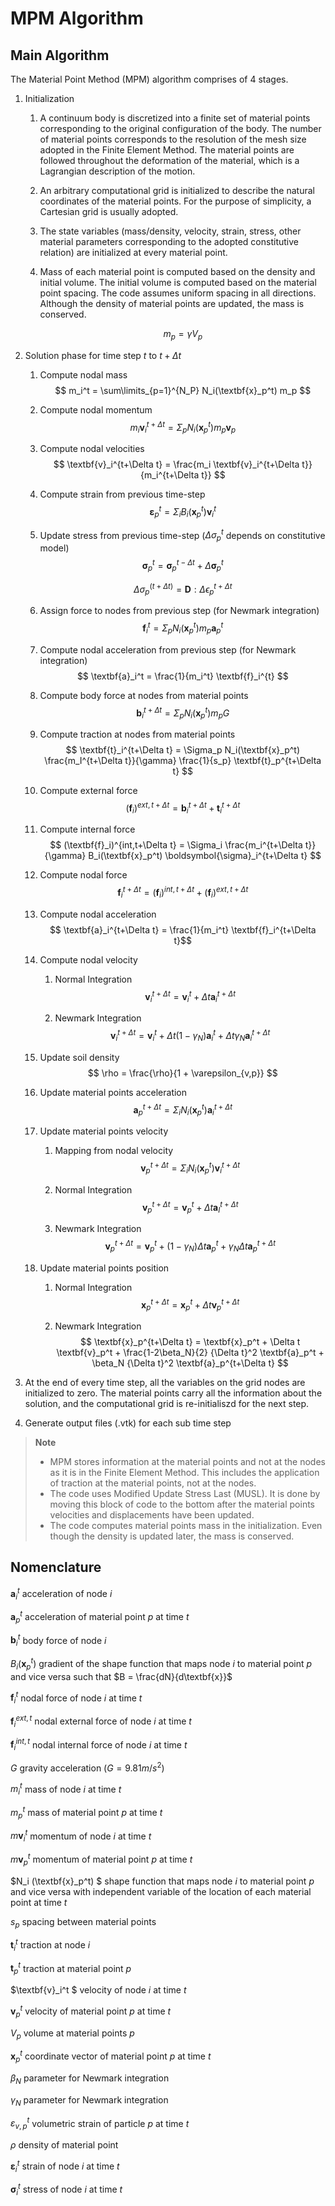 # MPM Algorithm

## Main Algorithm

The Material Point Method (MPM) algorithm comprises of 4 stages.

1. Initialization

    1. A continuum body is discretized into a finite set of material points corresponding to the original configuration of the body. The number of material points corresponds to the resolution of the mesh size adopted in the Finite Element Method. The material points are followed throughout the deformation of the material, which is a Lagrangian description of the motion.
    
    1. An arbitrary computational grid is initialized to describe the natural coordinates of the material points. For the purpose of simplicity, a Cartesian grid is usually adopted.

    1. The state variables (mass/density, velocity, strain, stress, other material parameters corresponding to the adopted constitutive relation) are initialized at every material point.

    1. Mass of each material point is computed based on the density and initial volume. The initial volume is computed based on the material point spacing. The code assumes uniform spacing in all directions. Although the density of material points are updated, the mass is conserved.

        $$ m_p = \gamma V_p $$

1. Solution phase for time step $t$ to $t + \Delta t$

    1. Compute nodal mass 
        $$ m_i^t = \sum\limits_{p=1}^{N_P} N_i(\textbf{x}_p^t) m_p $$

    1. Compute nodal momentum
        $$ m_i \textbf{v}_i^{t+\Delta t} = \Sigma_p N_i(\textbf{x}_p^t) m_p \textbf{v}_p $$

    1. Compute nodal velocities
        $$ \textbf{v}_i^{t+\Delta t} = \frac{m_i \textbf{v}_i^{t+\Delta t}}{m_i^{t+\Delta t}} $$

    1. Compute strain from previous time-step
        $$ \boldsymbol{\varepsilon}_p^t = \Sigma_i B_i(\textbf{x}_p^t) \textbf{v}_i^t $$

    1. Update stress from previous time-step ($\Delta\sigma_p^t$ depends on constitutive model)
        $$ \boldsymbol{\sigma}_p^t = \boldsymbol{\sigma}_p^{t-\Delta t} + \Delta \boldsymbol{\sigma}_p^t $$

        $$ \Delta\sigma_p^(t+\Delta t) = \mathbf{D} : \Delta \epsilon_p^{t+\Delta t} $$

    1. Assign force to nodes from previous step (for Newmark integration)
        $$ \textbf{f}_i^t = \Sigma_p N_i(\textbf{x}_p^t) m_p \textbf{a}_p^t  $$

    1. Compute nodal acceleration from previous step (for Newmark integration)
        $$ \textbf{a}_i^t = \frac{1}{m_i^t} \textbf{f}_i^{t} $$

    1. Compute body force at nodes from material points
        $$ \textbf{b}_i^{t+\Delta t} = \Sigma_p N_i(\textbf{x}_p^t) m_p G $$

    1. Compute traction at nodes from material points
        $$ \textbf{t}_i^{t+\Delta t} = \Sigma_p N_i(\textbf{x}_p^t) \frac{m_I^{t+\Delta t}}{\gamma} \frac{1}{s_p} \textbf{t}_p^{t+\Delta t} $$

    1. Compute external force
        $$ (\textbf{f}_i)^{ext,t+\Delta t} = \textbf{b}_i^{t+\Delta t} + \textbf{t}_i^{t+\Delta t} $$

    1. Compute internal force
        $$ (\textbf{f}_i)^{int,t+\Delta t} = \Sigma_i \frac{m_i^{t+\Delta t}}{\gamma} B_i(\textbf{x}_p^t) \boldsymbol{\sigma}_i^{t+\Delta t} $$

    1. Compute nodal force
        $$ \textbf{f}_i^{t+\Delta t} = (\textbf{f}_i)^{int,t+\Delta t} + (\textbf{f}_i)^{ext,t+\Delta t}  $$

    1. Compute nodal acceleration
        $$ \textbf{a}_i^{t+\Delta t} = \frac{1}{m_i^t} \textbf{f}_i^{t+\Delta t}$$

    1. Compute nodal velocity
        1. Normal Integration
            $$ \textbf{v}_i^{t+\Delta t} = \textbf{v}_i^{t} + \Delta t \textbf{a}_i^{t+\Delta t} $$

        1. Newmark Integration
            $$ \textbf{v}_i^{t+\Delta t} = \textbf{v}_i^{t} + \Delta t (1-\gamma_N) \textbf{a}_i^t + \Delta t \gamma_N \textbf{a}_i^{t+\Delta t} $$

    1. Update soil density
        $$ \rho = \frac{\rho}{1 + \varepsilon_{v,p}} $$

    1. Update material points acceleration
        $$ \textbf{a}_p^{t+\Delta t} = \Sigma_i N_i(\textbf{x}_p^t) \textbf{a}_i^{t+\Delta t} $$

    1. Update material points velocity
        1. Mapping from nodal velocity
            $$ \textbf{v}_p^{t+\Delta t} = \Sigma_i N_i(\textbf{x}_p^t) \textbf{v}_i^{t+\Delta t} $$

        1. Normal Integration
            $$ \textbf{v}_p^{t+\Delta t} = \textbf{v}_p^t + \Delta t  \textbf{a}_I^{t+\Delta t} $$

        1. Newmark Integration
            $$ \textbf{v}_p^{t+\Delta t} = \textbf{v}_p^{t} + (1-\gamma_N) \Delta t \textbf{a}_p^t + \gamma_N \Delta t \textbf{a}_p^{t+\Delta t} $$

    1. Update material points position
        1. Normal Integration
            $$ \textbf{x}_p^{t+\Delta t} = \textbf{x}_p^t + \Delta t \textbf{v}_p^{t+\Delta t} $$

        1. Newmark Integration
            $$ \textbf{x}_p^{t+\Delta t} = \textbf{x}_p^t + \Delta t \textbf{v}_p^t + \frac{1-2\beta_N}{2} {\Delta t}^2 \textbf{a}_p^t + \beta_N {\Delta t}^2 \textbf{a}_p^{t+\Delta t} $$

1. At the end of every time step, all the variables on the grid nodes are initialized to zero. The material points carry all the information about the solution, and the computational grid is re-initialiszd for the next step.

1. Generate output files (.vtk) for each sub time step  

> **Note** 
> * MPM stores information at the material points and not at the nodes as it is in the Finite Element Method. This includes the application of traction at the material points, not at the nodes.
> * The code uses Modified Update Stress Last (MUSL). It is done by moving this block of code to the bottom after the material points velocities and displacements have been updated.
> * The code computes material points mass in the initialization. Even though the density is updated later, the mass is conserved.


## Nomenclature

$\textbf{a}_i^t$ acceleration of node $i$

$\textbf{a}_p^t$ acceleration of material point $p$ at time $t$

$\textbf{b}_i^t$ body force of node $i$

$B_i (\textbf{x}_p^t)$ gradient of the shape function that maps node $i$ to material point $p$ and vice versa such that $B = \frac{dN}{d\textbf{x}}$

$\textbf{f}_i^t$ nodal force of node $i$ at time $t$

$\textbf{f}_i^{ext,t}$ nodal external force of node $i$ at time $t$

$\textbf{f}_i^{int,t}$ nodal internal force of node $i$ at time $t$

$G$ gravity acceleration ($G = 9.81 m/s^2$)

$m_i^t$ mass of node $i$ at time $t$

$m_p^t$ mass of material point $p$ at time $t$

$m\textbf{v}_i^t$ momentum of node $i$ at time $t$

$m\textbf{v}_p^t$ momentum of material point $p$ at time $t$

$N_i (\textbf{x}_p^t) $ shape function that maps node $i$ to material point $p$ and vice versa with independent variable of the location of each material point at time $t$

$s_p$ spacing between material points

$\textbf{t}_i^t$ traction at node $i$

$\textbf{t}_p^t$ traction at material point $p$

$\textbf{v}_i^t $ velocity of node $i$ at time $t$

$\textbf{v}_p^t$ velocity of material point $p$ at time $t$ 

$V_p$ volume at material points $p$

$\textbf{x}_p^t$ coordinate vector of material point $p$ at time $t$

$\beta_N$ parameter for Newmark integration

$\gamma_N$ parameter for Newmark integration

$\varepsilon_{v,p}^t$ volumetric strain of particle $p$ at time $t$

$\rho$ density of material point

$\boldsymbol{\varepsilon}_i^t$ strain of node $i$ at time $t$

$\boldsymbol{\sigma}_i^t$ stress of node $i$ at time $t$